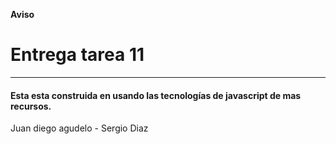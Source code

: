 
__Aviso__

# Entrega tarea 11
---
#### Esta esta construida en usando las tecnologías de javascript de mas recursos.

Juan diego agudelo - Sergio Diaz


